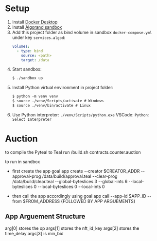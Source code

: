 # Setup

1. Install [Docker Desktop](https://www.docker.com/products/docker-desktop)
2. Install [Algorand sandbox](https://github.com/algorand/sandbox)
3. Add this project folder as bind volume in sandbox `docker-compose.yml` under key `services.algod`:
    ```yml
    volumes:
      - type: bind
        source: <path>
        target: /data
    ```
4. Start sandbox:
    ```txt
    $ ./sandbox up
    ```
5. Install Python virtual environment in project folder:
    ```txt
    $ python -m venv venv
    $ source ./venv/Scripts/activate # Windows
    $ source ./venv/bin/activate # Linux
    ```
6. Use Python interpreter: `./venv/Scripts/python.exe`
    VSCode: `Python: Select Interpreter`

# Auction

to compile the Pyteal to Teal 
run /build.sh contracts.counter.auction

to run in sandbox 
- first create the app 
goal app create --creator $CREATOR_ADDR --approval-prog /data/build/approval.teal --clear-prog /data/build/clear.teal --global-byteslices 3 --global-ints 6 --local-byteslices 0 --local-byteslices 0 --local-ints 0

- then call the app accordingly using 
goal app call --app-id $APP_ID --from $FROM_ADDRESS {FOLLOWED BY APP ARGUEMENTS}


## App Arguement Structure 
arg[0] stores the op
args[1] stores the nft_id_key
args[2] stores the time_delay
args[3] is min_bid
